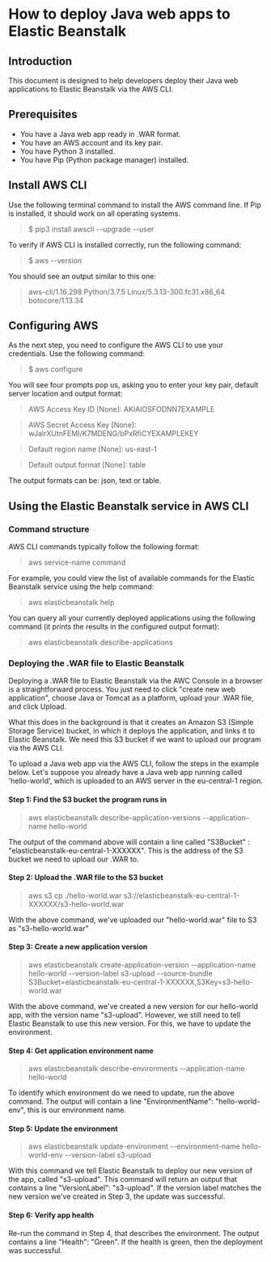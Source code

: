 # How to deploy Java web apps to Elastic Beanstalk

## Introduction

This document is designed to help developers deploy their Java web applications to Elastic Beanstalk via the AWS CLI.

## Prerequisites

- You have a Java web app ready in .WAR format.
- You have an AWS account and its key pair.
- You have Python 3 installed.
- You have Pip (Python package manager) installed.

## Install AWS CLI

Use the following terminal command to install the AWS command line. If Pip is installed, it should work on all operating systems.

> $ pip3 install awscli --upgrade --user

To verify if AWS CLI is installed correctly, run the following command:

> $ aws --version

You should see an output similar to this one:

> aws-cli/1.16.298 Python/3.7.5 Linux/5.3.13-300.fc31.x86_64 botocore/1.13.34

## Configuring AWS

As the next step, you need to configure the AWS CLI to use your credentials. Use the following command:

> $ aws configure

You will see four prompts pop us, asking you to enter your key pair, default server location and output format:

> AWS Access Key ID [None]: AKIAIOSFODNN7EXAMPLE

> AWS Secret Access Key [None]: wJalrXUtnFEMI/K7MDENG/bPxRfiCYEXAMPLEKEY

> Default region name [None]: us-east-1

> Default output format [None]: table

The output formats can be: json, text or table.

## Using the Elastic Beanstalk service in AWS CLI

### Command structure

AWS CLI commands typically follow the following format:

> aws service-name command

For example, you could view the list of available commands for the Elastic Beanstalk service using the help command:

> aws elasticbeanstalk help

You can query all your currently deployed applications using the following command (it prints the results in the configured output format):

> aws elasticbeanstalk describe-applications

### Deploying the .WAR file to Elastic Beanstalk

Deploying a .WAR file to Elastic Beanstalk via the AWC Console in a browser is a straightforward process. You just need to click "create new web application", choose Java or Tomcat as a platform, upload your .WAR file, and click Upload.

What this does in the background is that it creates an Amazon S3 (Simple Storage Service) bucket, in which it deploys the application, and links it to Elastic Beanstalk. We need this S3 bucket if we want to upload our program via the AWS CLI.

To upload a Java web app via the AWS CLI, follow the steps in the example below. Let's suppose you already have a Java web app running called 'hello-world', which is uploaded to an AWS server in the eu-central-1 region.

#### Step 1: Find the S3 bucket the program runs in

> aws elasticbeanstalk describe-application-versions --application-name hello-world

The output of the command above will contain a line called "S3Bucket" : "elasticbeanstalk-eu-central-1-XXXXXX". This is the address of the S3 bucket we need to upload our .WAR to.

#### Step 2: Upload the .WAR file to the S3 bucket

> aws s3 cp ./hello-world.war s3://elasticbeanstalk-eu-central-1-XXXXXX/s3-hello-world.war

With the above command, we've uploaded our "hello-world.war" file to S3 as "s3-hello-world.war"

#### Step 3: Create a new application version

> aws elasticbeanstalk create-application-version --application-name hello-world --version-label s3-upload --source-bundle S3Bucket=elasticbeanstalk-eu-central-1-XXXXXX,S3Key=s3-hello-world.war

With the above command, we've created a new version for our hello-world app, with the version name "s3-upload". However, we still need to tell Elastic Beanstalk to use this new version. For this, we have to update the environment.

#### Step 4: Get application environment name

> aws elasticbeanstalk describe-environments --application-name hello-world

To identify which environment do we need to update, run the above command. The output will contain a line "EnvironmentName": "hello-world-env", this is our environment name.

#### Step 5: Update the environment

> aws elasticbeanstalk update-environment --environment-name hello-world-env --version-label s3-upload

With this command we tell Elastic Beanstalk to deploy our new version of the app, called "s3-upload". This command will return an output that contains a line "VersionLabel": "s3-upload". If the version label matches the new version we've created in Step 3, the update was successful.

#### Step 6: Verify app health

Re-run the command in Step 4, that describes the environment. The output contains a line "Health": "Green". If the health is green, then the deployment was successful.


